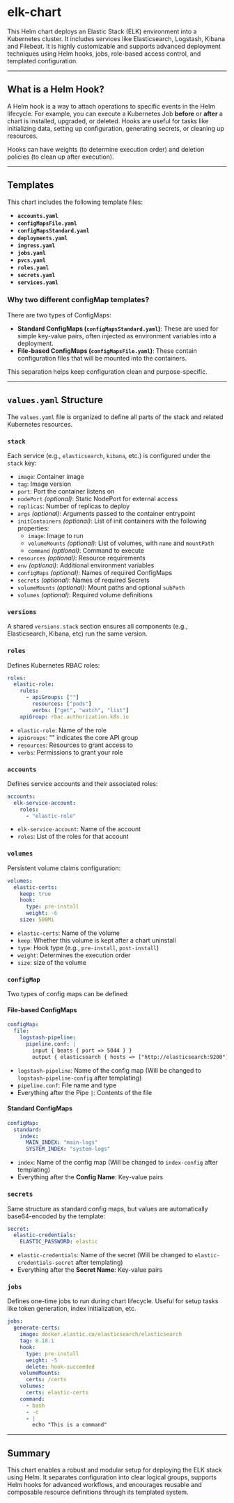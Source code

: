 # elk-chart

This Helm chart deploys an Elastic Stack (ELK) environment into a Kubernetes cluster. It includes services like Elasticsearch, Logstash, Kibana and Filebeat. It is highly customizable and supports advanced deployment techniques using Helm hooks, jobs, role-based access control, and templated configuration.

---

## What is a Helm Hook?

A Helm hook is a way to attach operations to specific events in the Helm lifecycle. For example, you can execute a Kubernetes Job **before** or **after** a chart is installed, upgraded, or deleted. Hooks are useful for tasks like initializing data, setting up configuration, generating secrets, or cleaning up resources.

Hooks can have weights (to determine execution order) and deletion policies (to clean up after execution).

---

## Templates

This chart includes the following template files:

- **`accounts.yaml`**
- **`configMapsFile.yaml`**
- **`configMapsStandard.yaml`**
- **`deployments.yaml`**
- **`ingress.yaml`**
- **`jobs.yaml`**
- **`pvcs.yaml`**
- **`roles.yaml`**
- **`secrets.yaml`**
- **`services.yaml`**

### Why two different configMap templates?

There are two types of ConfigMaps:

- **Standard ConfigMaps (`configMapsStandard.yaml`)**: These are used for simple key-value pairs, often injected as environment variables into a deployment.
- **File-based ConfigMaps (`configMapsFile.yaml`)**: These contain configuration files that will be mounted into the containers.

This separation helps keep configuration clean and purpose-specific.

---

## `values.yaml` Structure

The `values.yaml` file is organized to define all parts of the stack and related Kubernetes resources.

### `stack`

Each service (e.g., `elasticsearch`, `kibana`, etc.) is configured under the `stack` key:

- `image`: Container image
- `tag`: Image version
- `port`: Port the container listens on
- `nodePort` *(optional)*: Static NodePort for external access
- `replicas`: Number of replicas to deploy
- `args` *(optional)*: Arguments passed to the container entrypoint
- `initContainers` *(optional)*: List of init containers with the following properties:
  - `image`: Image to run
  - `volumeMounts` *(optional)*: List of volumes, with `name` and `mountPath`
  - `command` *(optional)*: Command to execute
- `resources` *(optional)*: Resource requirements
- `env` *(optional)*: Additional environment variables
- `configMaps` *(optional)*: Names of required ConfigMaps
- `secrets` *(optional)*: Names of required Secrets
- `volumeMounts` *(optional)*: Mount paths and optional `subPath`
- `volumes` *(optional)*: Required volume definitions

### `versions`

A shared `versions.stack` section ensures all components (e.g., Elasticsearch, Kibana, etc) run the same version.

### `roles`

Defines Kubernetes RBAC roles:

```yaml
roles:
  elastic-role:
    rules:
      - apiGroups: [""]
        resources: ["pods"]
        verbs: ["get", "watch", "list"]
    apiGroup: rbac.authorization.k8s.io
```

- `elastic-role`: Name of the role
- `apiGroups`: "" indicates the core API group
- `resources`: Resources to grant access to
- `verbs`: Permissions to grant your role 

### `accounts`

Defines service accounts and their associated roles:

```yaml
accounts:
  elk-service-account:
    roles: 
      - "elastic-role"
```

- `elk-service-account`: Name of the account
- `roles`: List of the roles for that account

### `volumes`

Persistent volume claims configuration:

```yaml
volumes:
  elastic-certs:
    keep: true
    hook:
      type: pre-install
      weight: -6
    size: 500Mi
```

- `elastic-certs`: Name of the volume
- `keep`: Whether this volume is kept after a chart uninstall
- `type`: Hook type (e.g., `pre-install`, `post-install`)
- `weight`: Determines the execution order
- `size`: size of the volume

### `configMap`

Two types of config maps can be defined:

#### File-based ConfigMaps

```yaml
configMap:
  file:
    logstash-pipeline:
      pipeline.conf: |
        input { beats { port => 5044 } }
        output { elasticsearch { hosts => ["http://elasticsearch:9200"] }
```

- `logstash-pipeline`: Name of the config map (Will be changed to `logstash-pipeline-config` after templating)
- `pipeline.conf`: File name and type
- Everything after the Pipe `|`: Contents of the file

#### Standard ConfigMaps

```yaml
configMap:
  standard:
    index:
      MAIN_INDEX: "main-logs"
      SYSTEM_INDEX: "system-logs"
```

- `index`: Name of the config map (Will be changed to `index-config` after templating)
- Everything after the **Config Name**: Key-value pairs

### `secrets`

Same structure as standard config maps, but values are automatically base64-encoded by the template:

```yaml
secret:
  elastic-credentials:
    ELASTIC_PASSWORD: elastic
```
- `elastic-credentials`: Name of the secret (Will be changed to `elastic-credentials-secret` after templating)
- Everything after the **Secret Name**: Key-value pairs

### `jobs`

Defines one-time jobs to run during chart lifecycle. Useful for setup tasks like token generation, index initialization, etc.

```yaml
jobs:
  generate-certs:
    image: docker.elastic.co/elasticsearch/elasticsearch
    tag: 8.18.1
    hook:
      type: pre-install
      weight: -5
      delete: hook-succeeded
    volumeMounts:
      certs: /certs
    volumes:
      certs: elastic-certs
    command: 
      - bash
      - -c
      - |
        echo "This is a command"
```

---

## Summary

This chart enables a robust and modular setup for deploying the ELK stack using Helm. It separates configuration into clear logical groups, supports Helm hooks for advanced workflows, and encourages reusable and composable resource definitions through its templated system.
